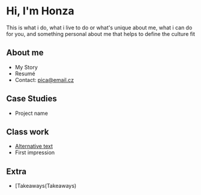 # Hi, I'm Honza

This is what i do, what i live to do or what's unique about me, what i can do for you, and something personal about me that helps to define the culture fit

## About me

- My Story
- Resumé
- Contact: pica@email.cz

## Case Studies

- Project name

## Class work

- [Alternative text](01-alternative-text)
- First impression

## Extra

  - [Takeaways(Takeaways)
